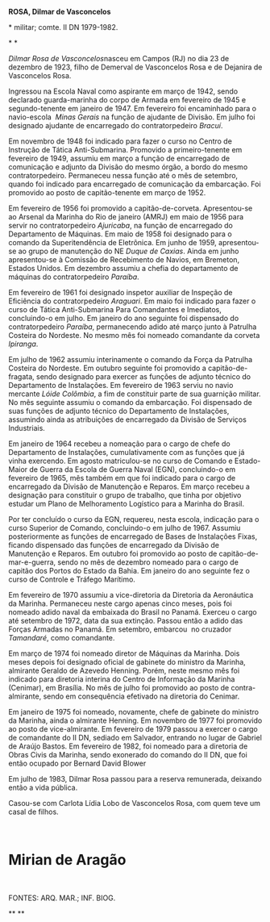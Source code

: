 **ROSA, Dilmar de Vasconcelos**

\* militar; comte. II DN 1979-1982.

* *

*Dilmar Rosa de Vasconcelos*nasceu em Campos (RJ) no dia 23 de dezembro
de 1923, filho de Demerval de Vasconcelos Rosa e de Dejanira de
Vasconcelos Rosa.

Ingressou na Escola Naval como aspirante em março de 1942, sendo
declarado guarda-marinha do corpo de Armada em fevereiro de 1945 e
segundo-tenente em janeiro de 1947. Em fevereiro foi encaminhado para o
navio-escola  *Minas Gerais* na função de ajudante de Divisão. Em julho
foi designado ajudante de encarregado do contratorpedeiro *Bracuí*.

Em novembro de 1948 foi indicado para fazer o curso no Centro de
Instrução de Tática Anti-Submarina. Promovido a primeiro-tenente em
fevereiro de 1949, assumiu em março a função de encarregado de
comunicação e adjunto da Divisão do mesmo órgão, a bordo do mesmo
contratorpedeiro. Permaneceu nessa função até o mês de setembro, quando
foi indicado para encarregado de comunicação da embarcação. Foi
promovido ao posto de capitão-tenente em março de 1952.

Em fevereiro de 1956 foi promovido a capitão-de-corveta. Apresentou-se
ao Arsenal da Marinha do Rio de janeiro (AMRJ) em maio de 1956 para
servir no contratorpedeiro *Ajuricaba*, na função de encarregado do
Departamento de Máquinas. Em maio de 1958 foi designado para o comando
da Superitendência de Eletrônica. Em junho de 1959, apresentou-se ao
grupo de manutenção do NE *Duque de Caxias*. Ainda em junho
apresentou-se à Comissão de Recebimento de Navios, em Bremeton, Estados
Unidos. Em dezembro assumiu a chefia do departamento de máquinas do
contratorpedeiro *Paraíba*.

Em fevereiro de 1961 foi designado inspetor auxiliar de Inspeção de
Eficiência do contratorpedeiro *Araguari*. Em maio foi indicado para
fazer o curso de Tática Anti-Submarina Para Comandantes e Imediatos,
concluindo-o em julho. Em janeiro do ano seguinte foi dispensado do
contratorpedeiro *Paraíba*, permanecendo adido até março junto à
Patrulha Costeira do Nordeste. No mesmo mês foi nomeado comandante da
corveta *Ipiranga*.

Em julho de 1962 assumiu interinamente o comando da Força da Patrulha
Costeira do Nordeste. Em outubro seguinte foi promovido a
capitão-de-fragata, sendo designado para exercer as funções de adjunto
técnico do Departamento de Instalações. Em fevereiro de 1963 serviu no
navio mercante *Lóide Colômbia*, a fim de constituir parte de sua
guarnição militar. No mês seguinte assumiu o comando da embarcação. Foi
dispensado de suas funções de adjunto técnico do Departamento de
Instalações, assumindo ainda as atribuições de encarregado da Divisão de
Serviços  Industriais.

Em janeiro de 1964 recebeu a nomeação para o cargo de chefe do
Departamento de Instalações, cumulativamente com as funções que já vinha
exercendo. Em agosto matriculou-se no curso de Comando e Estado-Maior de
Guerra da Escola de Guerra Naval (EGN), concluindo-o em fevereiro de
1965, mês também em que foi indicado para o cargo de encarregado da
Divisão de Manutenção e Reparos. Em março recebeu a designação para
constituir o grupo de trabalho, que tinha por objetivo estudar um Plano
de Melhoramento Logístico para a Marinha do Brasil.

Por ter concluído o curso da EGN, requereu, nesta escola, indicação para
o curso Superior de Comando, concluindo-o em julho de 1967. Assumiu
posteriormente as funções de encarregado de Bases de Instalações Fixas,
ficando dispensado das funções de encarregado da Divisão de Manutenção e
Reparos. Em outubro foi promovido ao posto de capitão-de-mar-e-guerra,
sendo no mês de dezembro nomeado para o cargo de capitão dos Portos do
Estado da Bahia. Em janeiro do ano seguinte fez o curso de Controle e
Tráfego Marítimo.

Em fevereiro de 1970 assumiu a vice-diretoria da Diretoria da
Aeronáutica da Marinha. Permaneceu neste cargo apenas cinco meses, pois
foi nomeado adido naval da embaixada do Brasil no Panamá. Exerceu o
cargo até setembro de 1972, data da sua extinção. Passou então a adido
das Forças Armadas no Panamá. Em setembro, embarcou  no cruzador
*Tamandaré*, como comandante.

Em março de 1974 foi nomeado diretor de Máquinas da Marinha. Dois meses
depois foi designado oficial de gabinete do ministro da Marinha,
almirante Geraldo de Azevedo Henning. Porém, neste mesmo mês foi
indicado para diretoria interina do Centro de Informação da Marinha
(Cenimar), em Brasília. No mês de julho foi promovido ao posto de
contra-almirante, sendo em consequência efetivado na diretoria do
Cenimar.

Em janeiro de 1975 foi nomeado, novamente, chefe de gabinete do ministro
da Marinha, ainda o almirante Henning. Em novembro de 1977 foi promovido
ao posto de vice-almirante. Em fevereiro de 1979 passou a exercer o
cargo de comandante do II DN, sediado em Salvador, entrando no lugar de
Gabriel de Araújo Bastos. Em fevereiro de 1982, foi nomeado para a
diretoria de Obras Civis da Marinha, sendo exonerado do comando do II
DN, que foi então ocupado por Bernard David Blower

Em julho de 1983, Dilmar Rosa passou para a reserva remunerada, deixando
então a vida pública.

Casou-se com Carlota Lídia Lobo de Vasconcelos Rosa, com quem teve um
casal de filhos.

 

Mirian de Aragão
================

 

FONTES: ARQ. MAR.; INF. BIOG.

** **

 
